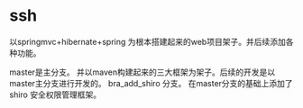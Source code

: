 # ssh
以springmvc+hibernate+spring 为根本搭建起来的web项目架子。并后续添加各种功能。

master是主分支。
    并以maven构建起来的三大框架为架子。后续的开发是以master主分支进行开发的。
bra_add_shiro 分支。
    在master分支的基础上添加了 shiro 安全权限管理框架。
